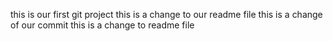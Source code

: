 this is our first git project 
this is a change to our readme file 
this is a change of our commit 
this is a change to readme file
